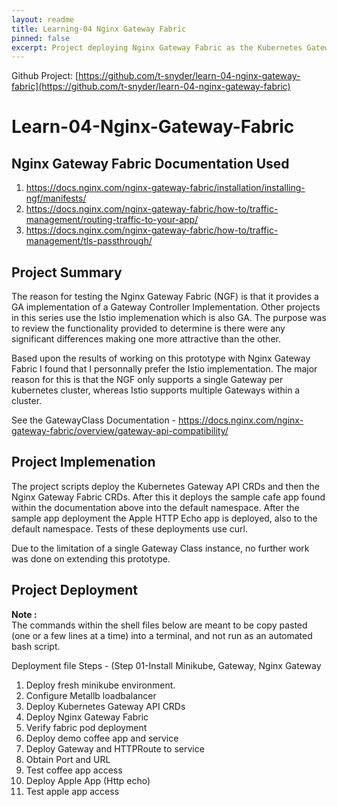 ```yaml
---
layout: readme
title: Learning-04 Nginx Gateway Fabric
pinned: false
excerpt: Project deploying Nginx Gateway Fabric as the Kubernetes Gateway API controller. Project purpose is to learn about the implementation functionality.
---
```

Github Project: [https://github.com/t-snyder/learn-04-nginx-gateway-fabric](https://github.com/t-snyder/learn-04-nginx-gateway-fabric)

# Learn-04-Nginx-Gateway-Fabric

## Nginx Gateway Fabric Documentation Used
  1. https://docs.nginx.com/nginx-gateway-fabric/installation/installing-ngf/manifests/
  2. https://docs.nginx.com/nginx-gateway-fabric/how-to/traffic-management/routing-traffic-to-your-app/
  3. https://docs.nginx.com/nginx-gateway-fabric/how-to/traffic-management/tls-passthrough/
  
## Project Summary
The reason for testing the Nginx Gateway Fabric (NGF) is that it provides a GA implementation of a 
Gateway Controller Implementation. Other projects in this series use the Istio implemenation which is
also GA. The purpose was to review the functionality provided to determine is there were any
significant differences making one more attractive than the other. 

Based upon the results of working on this prototype with Nginx Gateway Fabric I found that I
personnally prefer the Istio implementation. The major reason for this is that the NGF only supports
a single Gateway per kubernetes cluster, whereas Istio supports multiple Gateways within a cluster.

See the GatewayClass Documentation - https://docs.nginx.com/nginx-gateway-fabric/overview/gateway-api-compatibility/

## Project Implemenation
The project scripts deploy the Kubernetes Gateway API CRDs and then the Nginx Gateway Fabric 
CRDs. After this it deploys the sample cafe app found within the documentation above into the
default namespace. After the sample app deployment the Apple HTTP Echo app is deployed, also to
the default namespace. Tests of these deployments use curl.

Due to the limitation of a single Gateway Class instance, no further work was done on extending
this prototype.

## Project Deployment
**Note :**<br>
The commands within the shell files below are meant to be copy pasted (one or a few lines at a time) into a terminal, and not run as an automated bash script.

Deployment file Steps - (Step 01-Install Minikube, Gateway, Nginx Gateway
  1. Deploy fresh minikube environment.
  2. Configure Metallb loadbalancer
  3. Deploy Kubernetes Gateway API CRDs
  4. Deploy Nginx Gateway Fabric
  5. Verify fabric pod deployment
  6. Deploy demo coffee app and service
  7. Deploy Gateway and HTTPRoute to service
  8. Obtain Port and URL
  9. Test coffee app access
  10. Deploy Apple App (Http echo)
  11. Test apple app access
